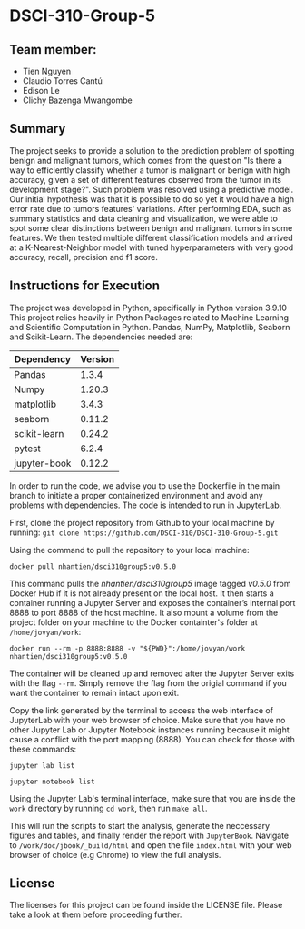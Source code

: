 # DSCI-310-Group-5

## Team member:
- Tien Nguyen
- Claudio Torres Cantú
- Edison Le
- Clichy Bazenga Mwangombe


## Summary
The project seeks to provide a solution to the prediction problem of spotting benign and malignant tumors, which comes from the question "Is there a way to efficiently classify whether a tumor is malignant or benign with high accuracy,  given a set of different features observed from the tumor in its development stage?". 
Such problem was resolved using a predictive model. Our initial hypothesis was that it is possible to do so yet it would have a high error rate due to tumors features' variations. 
After performing EDA, such as summary statistics and data cleaning and visualization, we were able to spot some clear distinctions between benign and malignant tumors in some features.
We then tested multiple different classification models and arrived at a K-Nearest-Neighbor model with tuned hyperparameters with very good accuracy, recall, precision and f1 score. 

## Instructions for Execution
The project was developed in Python, specifically in Python version 3.9.10
This project relies heavily in Python Packages related to Machine Learning and Scientific Computation in Python. Pandas, NumPy, Matplotlib, Seaborn and Scikit-Learn. 
The dependencies needed are:

|Dependency  |   Version|
|------------|----------|
|Pandas      |   1.3.4  |
|Numpy       |   1.20.3 |
|matplotlib  |   3.4.3  |
|seaborn     |   0.11.2 |
|scikit-learn|   0.24.2 |
|pytest      |   6.2.4  | 
|jupyter-book|   0.12.2 | 

In order to run the code, we advise you to use the Dockerfile in the main branch to initiate a proper containerized environment and avoid any problems with dependencies. The code is intended to run in JupyterLab.

First, clone the project repository from Github to your local machine by running:
`git clone https://github.com/DSCI-310/DSCI-310-Group-5.git`

Using the command to pull the repository to your local machine:

`docker pull nhantien/dsci310group5:v0.5.0`

This command pulls the *nhantien/dsci310group5* image tagged *v0.5.0* from Docker Hub if it is not already present on the local host. It then starts a container running a Jupyter Server and exposes the container’s internal port 8888 to port 8888 of the host machine. It also mount a volume from the project folder on your machine to the Docker containter's folder at `/home/jovyan/work`:

`docker run --rm -p 8888:8888 -v "${PWD}":/home/jovyan/work nhantien/dsci310group5:v0.5.0`

The container will be cleaned up and removed after the Jupyter Server exits with the flag `--rm`. Simply remove the flag from the origial command if you want the container to remain intact upon exit.

Copy the link generated by the terminal to access the web interface of JupyterLab with your web browser of choice. Make sure that you have no other Jupyter Lab or Jupyter Notebook instances running because it might cause a conflict with the port mapping (8888). You can check for those with these commands:

`jupyter lab list`

`jupyter notebook list`

Using the Jupyter Lab's terminal interface, make sure that you are inside the `work` directory by running `cd work`, then run `make all`.

This will run the scripts to start the analysis, generate the neccessary figures and tables, and finally render the report with `JupyterBook`.
Navigate to `/work/doc/jbook/_build/html` and open the file `index.html` with your web browser of choice (e.g Chrome) to view the full analysis.

## License
The licenses for this project can be found inside the LICENSE file. Please take a look at them before proceeding further.
